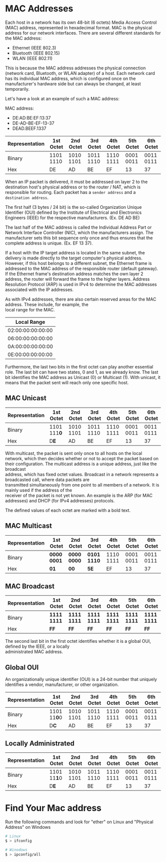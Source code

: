 # MAC Addresses
Each host in a network has its own 48-bit (6 octets) Media Access Control (MAC) address, represented in hexadecimal format. MAC is the physical address for our network interfaces. There are several different standards for the MAC address:

* Ethernet (IEEE 802.3)
* Bluetooth (IEEE 802.15)
* WLAN (IEEE 802.11)

This is because the MAC address addresses the physical connection (network card, Bluetooth, or WLAN adapter) of a host. Each network card has its individual MAC address, which is configured once on the manufacturer's hardware side but can always be changed, at least temporarily.

Let's have a look at an example of such a MAC address:

MAC address:

* DE:AD:BE:EF:13:37 
* DE-AD-BE-EF-13-37 
* DEAD.BEEF.1337

| Representation | 1st Octet | 2nd Octet | 3rd Octet | 4th Octet | 5th Octet | 6th Octet |
|----------------|-----------|-----------|-----------|-----------|-----------|-----------|
| Binary         | 1101 1110 | 1010 1101 | 1011 1110 | 1110 1111 | 0001 0011 | 0011 0111 |
| Hex            | DE        | AD        | BE        | EF        | 13        | 37        |

When an IP packet is delivered, it must be addressed on layer 2 to the destination host's physical address or to 
the router / NAT, which is responsible for routing. Each packet has a `sender address` and a `destination address`.

The first half (3 bytes / 24 bit) is the so-called Organization Unique Identifier (OUI) defined by the Institute of 
Electrical and Electronics Engineers (IEEE) for the respective manufacturers. (Ex. DE AD BE)

The last half of the MAC address is called the Individual Address Part or Network Interface Controller (NIC), which 
the manufacturers assign. The manufacturer sets this bit sequence only once and thus ensures that the complete 
address is unique. (Ex. EF 13 37).

If a host with the IP target address is located in the same subnet, the delivery is made directly to the target 
computer's physical address. However, if this host belongs to a different subnet, the Ethernet frame is addressed to 
the MAC address of the responsible router (default gateway). If the Ethernet frame's destination address matches the 
own layer 2 address, the router will forward the frame to the higher layers. Address Resolution Protocol (ARP) is 
used  in IPv4 to determine the MAC addresses associated with the IP addresses.

As with IPv4 addresses, there are also certain reserved areas for the MAC address. These include, for example, the  
local range for the MAC.

| Local Range       |
|-------------------|
| 02:00:00:00:00:00 |
| 06:00:00:00:00:00 |
| 0A:00:00:00:00:00 |
| 0E:00:00:00:00:00 |


Furthermore, the last two bits in the first octet can play another essential role. The last bit can have two states, 
0 and 1, as we already know. The last bit identifies the MAC address as Unicast (0) or Multicast (1). With unicast, 
it  means that the packet sent will reach only one specific host.

## MAC Unicast
| Representation | 1st Octet     | 2nd Octet | 3rd Octet | 4th Octet | 5th Octet | 6th Octet |
|----------------|---------------|-----------|-----------|-----------|-----------|-----------|
| Binary         | 1101 111**0** | 1010 1101 | 1011 1110 | 1110 1111 | 0001 0011 | 0011 0111 |
| Hex            | D**E**        | AD        | BE        | EF        | 13        | 37        |

With multicast, the packet is sent only once to all hosts on the local network, which then decides whether or not to 
accept  the packet based on their configuration. The multicast address is a unique address, just like the broadcast  
address, which has fixed octet values. Broadcast in a network represents a broadcasted call, where data packets are  
transmitted simultaneously from one point to all members of a network. It is mainly used if the address of the  
receiver of the packet is not yet known. An example is the ARP (for MAC addresses) and DHCP (for IPv4 addresses) 
protocols.

The defined values of each octet are marked with a bold text.

## MAC Multicast
| Representation | 1st Octet     | 2nd Octet     | 3rd Octet     | 4th Octet | 5th Octet | 6th Octet |
|----------------|---------------|---------------|---------------|-----------|-----------|-----------|
| Binary         | **0000 0001** | **0000 0000** | **0101 1110** | 1110 1111 | 0001 0011 | 0011 0111 |
| Hex            | **01**        | **00**        | **5E**        | EF        | 13        | 37        |

## MAC Broadcast
| Representation | 1st Octet     | 2nd Octet     | 3rd Octet     | 4th Octet     | 5th Octet     | 6th Octet     |
|----------------|---------------|---------------|---------------|---------------|---------------|---------------|
| Binary         | **1111 1111** | **1111 1111** | **1111 1111** | **1111 1111** | **1111 1111** | **1111 1111** |
| Hex            | **FF**        | **FF**        | **FF**        | **FF**        | **FF**        | **FF**        |

The second last bit in the first octet identifies whether it is a global OUI, defined by the IEEE, or a locally  
administrated MAC address.

## Global OUI
An organizationally unique identifier (OUI) is a 24-bit number that uniquely identifies a vendor, manufacturer, or other organization.

| Representation | 1st Octet     | 2nd Octet | 3rd Octet | 4th Octet | 5th Octet | 6th Octet |
|----------------|---------------|-----------|-----------|-----------|-----------|-----------|
| Binary         | 1101 11**0**0 | 1010 1101 | 1011 1110 | 1110 1111 | 0001 0011 | 0011 0111 |
| Hex            | D**C**        | AD        | BE        | EF        | 13        | 37        |

## Locally Administrated
| Representation | 1st Octet     | 2nd Octet | 3rd Octet | 4th Octet | 5th Octet | 6th Octet |
|----------------|---------------|-----------|-----------|-----------|-----------|-----------|
| Binary         | 1101 11**1**0 | 1010 1101 | 1011 1110 | 1110 1111 | 0001 0011 | 0011 0111 |
| Hex            | D**E**        | AD        | BE        | EF        | 13        | 37        |

# Find Your Mac address
Run the following commands and look for "ether" on Linux and "Physical Address" on Windows
``` bash
# Linux
$ > ifconfig

# Winodows
$ > ipconfig/all
```